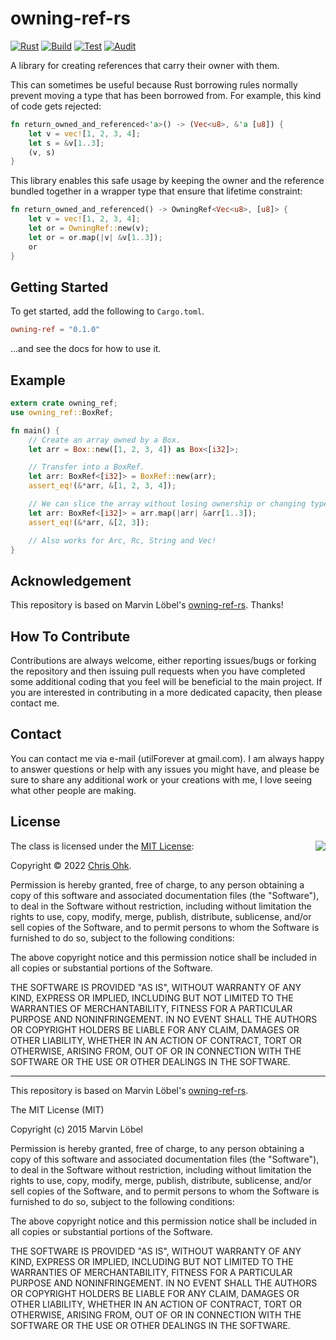 # owning-ref-rs

[![Rust](https://github.com/utilForever/owning-ref-rs/actions/workflows/rust.yml/badge.svg?branch=main)](https://github.com/utilForever/owning-ref-rs/actions/workflows/rust.yml)
[![Build](https://github.com/utilForever/owning-ref-rs/actions/workflows/build.yml/badge.svg?branch=main)](https://github.com/utilForever/owning-ref-rs/actions/workflows/build.yml)
[![Test](https://github.com/utilForever/owning-ref-rs/actions/workflows/test.yml/badge.svg?branch=main)](https://github.com/utilForever/owning-ref-rs/actions/workflows/test.yml)
[![Audit](https://github.com/utilForever/owning-ref-rs/actions/workflows/audit.yml/badge.svg?branch=main)](https://github.com/utilForever/owning-ref-rs/actions/workflows/audit.yml)

A library for creating references that carry their owner with them.

This can sometimes be useful because Rust borrowing rules normally prevent
moving a type that has been borrowed from. For example, this kind of code gets rejected:

```rust
fn return_owned_and_referenced<'a>() -> (Vec<u8>, &'a [u8]) {
    let v = vec![1, 2, 3, 4];
    let s = &v[1..3];
    (v, s)
}
```

This library enables this safe usage by keeping the owner and the reference
bundled together in a wrapper type that ensure that lifetime constraint:

```rust
fn return_owned_and_referenced() -> OwningRef<Vec<u8>, [u8]> {
    let v = vec![1, 2, 3, 4];
    let or = OwningRef::new(v);
    let or = or.map(|v| &v[1..3]);
    or
}
```

## Getting Started

To get started, add the following to `Cargo.toml`.

```toml
owning-ref = "0.1.0"
```

...and see the docs for how to use it.


## Example

```rust
extern crate owning_ref;
use owning_ref::BoxRef;

fn main() {
    // Create an array owned by a Box.
    let arr = Box::new([1, 2, 3, 4]) as Box<[i32]>;

    // Transfer into a BoxRef.
    let arr: BoxRef<[i32]> = BoxRef::new(arr);
    assert_eq!(&*arr, &[1, 2, 3, 4]);

    // We can slice the array without losing ownership or changing type.
    let arr: BoxRef<[i32]> = arr.map(|arr| &arr[1..3]);
    assert_eq!(&*arr, &[2, 3]);

    // Also works for Arc, Rc, String and Vec!
}
```

## Acknowledgement

This repository is based on Marvin Löbel's [owning-ref-rs](https://github.com/Kimundi/owning-ref-rs). Thanks!

## How To Contribute

Contributions are always welcome, either reporting issues/bugs or forking the repository and then issuing pull requests when you have completed some additional coding that you feel will be beneficial to the main project. If you are interested in contributing in a more dedicated capacity, then please contact me.

## Contact

You can contact me via e-mail (utilForever at gmail.com). I am always happy to answer questions or help with any issues you might have, and please be sure to share any additional work or your creations with me, I love seeing what other people are making.

## License

<img align="right" src="https://opensource.org/trademarks/opensource/OSI-Approved-License-100x137.png">

The class is licensed under the [MIT License](http://opensource.org/licenses/MIT):

Copyright &copy; 2022 [Chris Ohk](http://www.github.com/utilForever).

Permission is hereby granted, free of charge, to any person obtaining a copy of this software and associated documentation files (the "Software"), to deal in the Software without restriction, including without limitation the rights to use, copy, modify, merge, publish, distribute, sublicense, and/or sell copies of the Software, and to permit persons to whom the Software is furnished to do so, subject to the following conditions:

The above copyright notice and this permission notice shall be included in all copies or substantial portions of the Software.

THE SOFTWARE IS PROVIDED "AS IS", WITHOUT WARRANTY OF ANY KIND, EXPRESS OR IMPLIED, INCLUDING BUT NOT LIMITED TO THE WARRANTIES OF MERCHANTABILITY, FITNESS FOR A PARTICULAR PURPOSE AND NONINFRINGEMENT. IN NO EVENT SHALL THE AUTHORS OR COPYRIGHT HOLDERS BE LIABLE FOR ANY CLAIM, DAMAGES OR OTHER LIABILITY, WHETHER IN AN ACTION OF CONTRACT, TORT OR OTHERWISE, ARISING FROM, OUT OF OR IN CONNECTION WITH THE SOFTWARE OR THE USE OR OTHER DEALINGS IN THE SOFTWARE.

---

This repository is based on Marvin Löbel's [owning-ref-rs](https://github.com/Kimundi/owning-ref-rs).

The MIT License (MIT)

Copyright (c) 2015 Marvin Löbel

Permission is hereby granted, free of charge, to any person obtaining a copy
of this software and associated documentation files (the "Software"), to deal
in the Software without restriction, including without limitation the rights
to use, copy, modify, merge, publish, distribute, sublicense, and/or sell
copies of the Software, and to permit persons to whom the Software is
furnished to do so, subject to the following conditions:

The above copyright notice and this permission notice shall be included in all
copies or substantial portions of the Software.

THE SOFTWARE IS PROVIDED "AS IS", WITHOUT WARRANTY OF ANY KIND, EXPRESS OR
IMPLIED, INCLUDING BUT NOT LIMITED TO THE WARRANTIES OF MERCHANTABILITY,
FITNESS FOR A PARTICULAR PURPOSE AND NONINFRINGEMENT. IN NO EVENT SHALL THE
AUTHORS OR COPYRIGHT HOLDERS BE LIABLE FOR ANY CLAIM, DAMAGES OR OTHER
LIABILITY, WHETHER IN AN ACTION OF CONTRACT, TORT OR OTHERWISE, ARISING FROM,
OUT OF OR IN CONNECTION WITH THE SOFTWARE OR THE USE OR OTHER DEALINGS IN THE
SOFTWARE.
